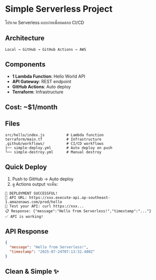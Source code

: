 # Simple Serverless Project

โปรเจค Serverless แบบง่ายเพื่อทดสอบ CI/CD

## Architecture
```
Local → GitHub → GitHub Actions → AWS
```

## Components
- **1 Lambda Function**: Hello World API  
- **API Gateway**: REST endpoint
- **GitHub Actions**: Auto deploy
- **Terraform**: Infrastructure

## Cost: ~$1/month

## Files
```
src/hello/index.js          # Lambda function
terraform/main.tf           # Infrastructure
.github/workflows/          # CI/CD workflows
├── simple-deploy.yml       # Auto deploy on push
└── simple-destroy.yml      # Manual destroy
```

## Quick Deploy
1. Push to GitHub → Auto deploy
2. ดู Actions output จะเห็น:
```
🚀 DEPLOYMENT SUCCESSFUL!
📍 API URL: https://xxx.execute-api.ap-southeast-1.amazonaws.com/prod/hello
🧪 Test your API: curl https://xxx...
📋 Response: {"message":"Hello from Serverless!","timestamp":"..."}
✅ API is working!
```

## API Response
```json
{
  "message": "Hello from Serverless!",
  "timestamp": "2025-07-24T07:13:32.480Z"
}
```

## Clean & Simple ✨
